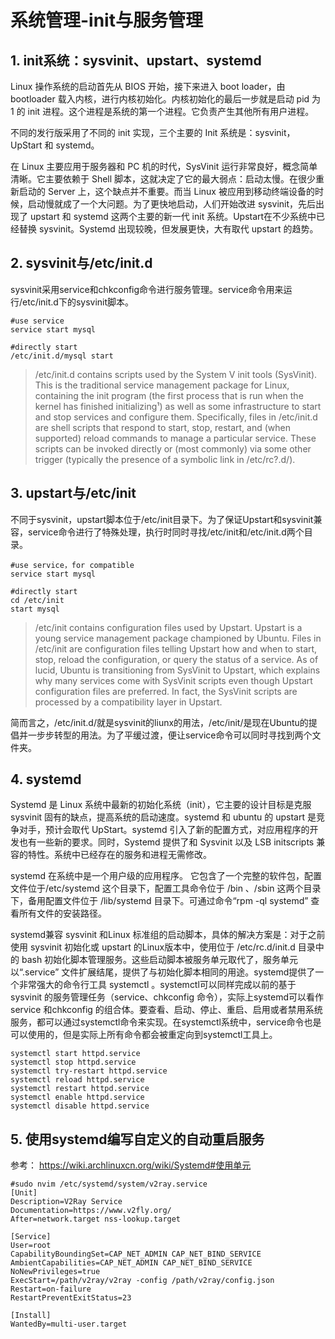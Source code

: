 # 系统管理-init与服务管理

## 1. init系统：sysvinit、upstart、systemd

Linux 操作系统的启动首先从 BIOS 开始，接下来进入 boot loader，由 bootloader 载入内核，进行内核初始化。内核初始化的最后一步就是启动 pid 为 1 的 init 进程。这个进程是系统的第一个进程。它负责产生其他所有用户进程。


不同的发行版采用了不同的 init 实现，三个主要的 Init 系统是：sysvinit，UpStart 和 systemd。

在 Linux 主要应用于服务器和 PC 机的时代，SysVinit 运行非常良好，概念简单清晰。它主要依赖于 Shell 脚本，这就决定了它的最大弱点：启动太慢。在很少重新启动的 Server 上，这个缺点并不重要。而当 Linux 被应用到移动终端设备的时候，启动慢就成了一个大问题。为了更快地启动，人们开始改进 sysvinit，先后出现了 upstart 和 systemd 这两个主要的新一代 init 系统。Upstart在不少系统中已经替换 sysvinit。Systemd 出现较晚，但发展更快，大有取代 upstart 的趋势。

## 2. sysvinit与/etc/init.d

sysvinit采用service和chkconfig命令进行服务管理。service命令用来运行/etc/init.d下的sysvinit脚本。

```
#use service
service start mysql

#directly start
/etc/init.d/mysql start
```

> /etc/init.d contains scripts used by the System V init tools (SysVinit). This is the traditional service management package for Linux, containing the init program (the first process that is run when the kernel has finished initializing¹) as well as some infrastructure to start and stop services and configure them. Specifically, files in /etc/init.d are shell scripts that respond to start, stop, restart, and (when supported) reload commands to manage a particular service. These scripts can be invoked directly or (most commonly) via some other trigger (typically the presence of a symbolic link in /etc/rc?.d/).

## 3. upstart与/etc/init

不同于sysvinit，upstart脚本位于/etc/init目录下。为了保证Upstart和sysvinit兼容，service命令进行了特殊处理，执行时同时寻找/etc/init和/etc/init.d两个目录。

```
#use service，for compatible
service start mysql

#directly start
cd /etc/init
start mysql
```

> /etc/init contains configuration files used by Upstart. Upstart is a young service management package championed by Ubuntu. Files in /etc/init are configuration files telling Upstart how and when to start, stop, reload the configuration, or query the status of a service. As of lucid, Ubuntu is transitioning from SysVinit to Upstart, which explains why many services come with SysVinit scripts even though Upstart configuration files are preferred. In fact, the SysVinit scripts are processed by a compatibility layer in Upstart.

简而言之，/etc/init.d/就是sysvinit的liunx的用法，/etc/init/是现在Ubuntu的提倡并一步步转型的用法。为了平缓过渡，便让service命令可以同时寻找到两个文件夹。

## 4. systemd

Systemd 是 Linux 系统中最新的初始化系统（init），它主要的设计目标是克服 sysvinit 固有的缺点，提高系统的启动速度。systemd 和 ubuntu 的 upstart 是竞争对手，预计会取代 UpStart。systemd 引入了新的配置方式，对应用程序的开发也有一些新的要求。同时，Systemd 提供了和 Sysvinit 以及 LSB initscripts 兼容的特性。系统中已经存在的服务和进程无需修改。

systemd 在系统中是一个用户级的应用程序。 它包含了一个完整的软件包，配置文件位于/etc/systemd 这个目录下，配置工具命令位于 /bin 、/sbin 这两个目录下，备用配置文件位于 /lib/systemd 目录下。可通过命令“rpm -ql systemd”  查看所有文件的安装路径。

systemd兼容 sysvinit 和Linux 标准组的启动脚本，具体的解决方案是：对于之前使用 sysvinit 初始化或 upstart 的Linux版本中，使用位于 /etc/rc.d/init.d 目录中的 bash 初始化脚本管理服务。这些启动脚本被服务单元取代了，服务单元以“.service” 文件扩展结尾，提供了与初始化脚本相同的用途。systemd提供了一个非常强大的命令行工具 systemctl 。systemctl可以同样完成以前的基于 sysvinit 的服务管理任务（service、chkconfig 命令），实际上systemd可以看作 service 和chkconfig 的组合体。要查看、启动、停止、重启、启用或者禁用系统服务，都可以通过systemctl命令来实现。在systemctl系统中，service命令也是可以使用的，但是实际上所有命令都会被重定向到systemctl工具上。

```
systemctl start httpd.service
systemctl stop httpd.service
systemctl try-restart httpd.service
systemctl reload httpd.service
systemctl restart httpd.service
systemctl enable httpd.service
systemctl disable httpd.service
```

## 5. 使用systemd编写自定义的自动重启服务

参考： https://wiki.archlinuxcn.org/wiki/Systemd#使用单元

```
#sudo nvim /etc/systemd/system/v2ray.service
[Unit]
Description=V2Ray Service
Documentation=https://www.v2fly.org/
After=network.target nss-lookup.target

[Service]
User=root
CapabilityBoundingSet=CAP_NET_ADMIN CAP_NET_BIND_SERVICE
AmbientCapabilities=CAP_NET_ADMIN CAP_NET_BIND_SERVICE
NoNewPrivileges=true
ExecStart=/path/v2ray/v2ray -config /path/v2ray/config.json
Restart=on-failure
RestartPreventExitStatus=23

[Install]
WantedBy=multi-user.target
```

